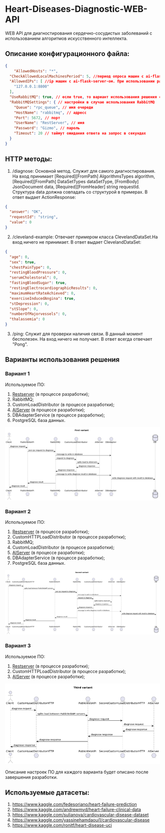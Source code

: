 # Heart-Diseases-Diagnostic-WEB-API
WEB API для диагностирования сердечно-сосудистых заболеваний с использованием алгоритмов искусственного интеллекта.

## Описание конфигурационного файла:
```json
{
    "AllowedHosts": "*",
  "CheckAllowedLocalMachinesPeriod": 5, //период опроса машин с ai-flask-server-ом в секундах
  "AllowedIPs": [ //ip машин с ai-flask-server-ом. При использовании распределителя нагрузки - указать его ip.
    "127.0.0.1:8800"
  ],
  "UseRabbitMQ": true, // если true, то вариант использования решения с RabbitMQ. Иначе запросы будут слаться на вышеуказанные адреса.
  "RabbitMQSettings": { // настройки в случае использования RabbitMQ
    "Queue": "rpc_queue", // имя очереди
    "HostName": "rabbitmq", // адресс
    "Port": 5672, // порт
    "UserName": "RestServer", // имя
    "Password": "Gizmo", // пароль
    "Timeout": 20 // таймут ожидания ответа на запрос в секундах
  }
}
```

## HTTP методы:
1) /diagnose: Основной метод. Служит для самого диагностирования. На вход принимает [Required][FromPath] AlgorithmsTypes algorithm, [Required][FromPath] DataSetTypes dataSetType, [FromBody] JsonDocument data, [Required][FromHeader] string requestId.
    Структура data должна совпадать со структурой в примерах.
    В ответ выдает ActionResponse:
```json
{
  "answer": "OK",
  "requestId": "string",
  "value": 0
}
```
2) /cleveland-example: Отвечает примером класса ClevelandDataSet.На вход ничего не принимает. В ответ выдает ClevelandDataSet:
```json
{
  "age": 0,
  "sex": true,
  "chestPainType": 0,
  "restingBloodPressure": 0,
  "serumCholestoral": 0,
  "fastingBloodSugar": true,
  "restingElectrocardiographicResults": 0,
  "maximumHeartRateAchieved": 0,
  "exerciseInducedAngina": true,
  "stDepression": 0,
  "stSlope": 0,
  "numberOfMajorvessels": 0,
  "thalassemia": 0
}
```
3) /ping: Служит для проверки наличия связи. В данный момент бесполезен. На вход ничего не получает. В ответ всегда отвечает "Pong".

## Варианты использования решения
### Вариант 1
Используемое ПО:
1. [Restserver](https://github.com/EBCEYS/Heart-Diseases-Diagnostic-WEB-API) (в процессе разработки);
2. RabbitMQ;
3. CustomLoadDistributor (в процессе разработки);
4. [AIServer](https://github.com/EBCEYS/ai-flask-server) (в процессе разработки);
5. DBAdapterService (в процессе разработки);
6. PostgreSQL база данных.

![First variant](https://github.com/EBCEYS/Heart-Diseases-Diagnostic-WEB-API/blob/main/ProjectScheme1.png)
### Вариант 2
Используемое ПО:
1. [Restserver](https://github.com/EBCEYS/Heart-Diseases-Diagnostic-WEB-API) (в процессе разработки);
2. CustomHTTPLoadDistributor (в процессе разработки);
3. RabbitMQ;
4. CustomLoadDistributor (в процессе разработки);
5. [AIServer](https://github.com/EBCEYS/ai-flask-server) (в процессе разработки);
6. DBAdapterService (в процессе разработки);
7. PostgreSQL база данных.

![Second variant](https://github.com/EBCEYS/Heart-Diseases-Diagnostic-WEB-API/blob/main/ProjectScheme2.png)
### Вариант 3
Используемое ПО:
1. [Restserver](https://github.com/EBCEYS/Heart-Diseases-Diagnostic-WEB-API) (в процессе разработки);
2. CustomHTTPLoadDistributor (в процессе разработки);
3. [AIServer](https://github.com/EBCEYS/ai-flask-server) (в процессе разработки);

![Third variant](https://github.com/EBCEYS/Heart-Diseases-Diagnostic-WEB-API/blob/main/ProjectScheme3.png)

Описание настроек ПО для каждого варианта будет описано после завершения разработки.

## Используемые датасеты:
1. https://www.kaggle.com/fedesoriano/heart-failure-prediction
2. https://www.kaggle.com/andrewmvd/heart-failure-clinical-data
3. https://www.kaggle.com/sulianova/cardiovascular-disease-dataset
4. https://www.kaggle.com/yassinehamdaoui1/cardiovascular-disease
5. https://www.kaggle.com/ronitf/heart-disease-uci

